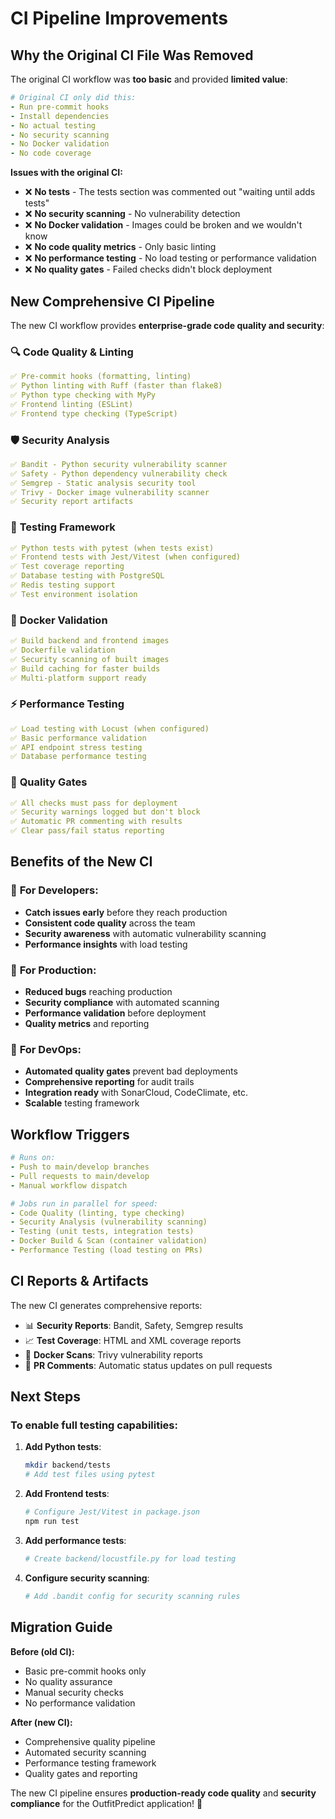 # CI Pipeline Improvements

## Why the Original CI File Was Removed

The original CI workflow was **too basic** and provided **limited value**:

```yaml
# Original CI only did this:
- Run pre-commit hooks
- Install dependencies  
- No actual testing
- No security scanning
- No Docker validation
- No code coverage
```

**Issues with the original CI:**
- ❌ **No tests** - The tests section was commented out "waiting until adds tests"
- ❌ **No security scanning** - No vulnerability detection
- ❌ **No Docker validation** - Images could be broken and we wouldn't know
- ❌ **No code quality metrics** - Only basic linting
- ❌ **No performance testing** - No load testing or performance validation
- ❌ **No quality gates** - Failed checks didn't block deployment

## New Comprehensive CI Pipeline

The new CI workflow provides **enterprise-grade code quality and security**:

### 🔍 **Code Quality & Linting**
```yaml
✅ Pre-commit hooks (formatting, linting)
✅ Python linting with Ruff (faster than flake8)
✅ Python type checking with MyPy
✅ Frontend linting (ESLint)
✅ Frontend type checking (TypeScript)
```

### 🛡️ **Security Analysis**
```yaml
✅ Bandit - Python security vulnerability scanner
✅ Safety - Python dependency vulnerability check
✅ Semgrep - Static analysis security tool
✅ Trivy - Docker image vulnerability scanner
✅ Security report artifacts
```

### 🧪 **Testing Framework**
```yaml
✅ Python tests with pytest (when tests exist)
✅ Frontend tests with Jest/Vitest (when configured)
✅ Test coverage reporting
✅ Database testing with PostgreSQL
✅ Redis testing support
✅ Test environment isolation
```

### 🐳 **Docker Validation**
```yaml
✅ Build backend and frontend images
✅ Dockerfile validation
✅ Security scanning of built images
✅ Build caching for faster builds
✅ Multi-platform support ready
```

### ⚡ **Performance Testing**
```yaml
✅ Load testing with Locust (when configured)
✅ Basic performance validation
✅ API endpoint stress testing
✅ Database performance testing
```

### 🚦 **Quality Gates**
```yaml
✅ All checks must pass for deployment
✅ Security warnings logged but don't block
✅ Automatic PR commenting with results
✅ Clear pass/fail status reporting
```

## Benefits of the New CI

### 🎯 **For Developers:**
- **Catch issues early** before they reach production
- **Consistent code quality** across the team
- **Security awareness** with automatic vulnerability scanning
- **Performance insights** with load testing

### 🏢 **For Production:**
- **Reduced bugs** reaching production
- **Security compliance** with automated scanning
- **Performance validation** before deployment
- **Quality metrics** and reporting

### 🚀 **For DevOps:**
- **Automated quality gates** prevent bad deployments
- **Comprehensive reporting** for audit trails
- **Integration ready** with SonarCloud, CodeClimate, etc.
- **Scalable** testing framework

## Workflow Triggers

```yaml
# Runs on:
- Push to main/develop branches
- Pull requests to main/develop
- Manual workflow dispatch

# Jobs run in parallel for speed:
- Code Quality (linting, type checking)
- Security Analysis (vulnerability scanning)  
- Testing (unit tests, integration tests)
- Docker Build & Scan (container validation)
- Performance Testing (load testing on PRs)
```

## CI Reports & Artifacts

The new CI generates comprehensive reports:

- 📊 **Security Reports**: Bandit, Safety, Semgrep results
- 📈 **Test Coverage**: HTML and XML coverage reports
- 🐳 **Docker Scans**: Trivy vulnerability reports
- 💬 **PR Comments**: Automatic status updates on pull requests

## Next Steps

### To enable full testing capabilities:

1. **Add Python tests**:
   ```bash
   mkdir backend/tests
   # Add test files using pytest
   ```

2. **Add Frontend tests**:
   ```bash
   # Configure Jest/Vitest in package.json
   npm run test
   ```

3. **Add performance tests**:
   ```bash
   # Create backend/locustfile.py for load testing
   ```

4. **Configure security scanning**:
   ```bash
   # Add .bandit config for security scanning rules
   ```

## Migration Guide

**Before (old CI):**
- Basic pre-commit hooks only
- No quality assurance
- Manual security checks
- No performance validation

**After (new CI):**
- Comprehensive quality pipeline
- Automated security scanning
- Performance testing framework
- Quality gates and reporting

The new CI pipeline ensures **production-ready code quality** and **security compliance** for the OutfitPredict application! 🚀 